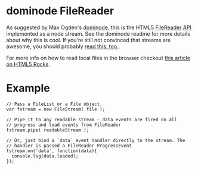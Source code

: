 # dominode FileReader

As suggested by Max Ogden's
[dominode](https://github.com/maxogden/dominode/), this is the HTML5
[FileReader
API](http://www.w3.org/TR/FileAPI/#FileReader-interface) implemented as a
node stream. See the dominode readme for more details about why this is
cool. If you're still not convinced that streams are awesome, you should
probably [read this, too.](http://maxogden.com/node-streams).

For more info on how to read local files in the browser checkout [this article on
HTML5 Rocks](http://www.html5rocks.com/en/tutorials/file/dndfiles/).

# Example

    // Pass a FileList or a File object.
    var fstream = new FileStream( file );

    // Pipe it to any readable stream - data events are fired on all
    // progress and load events from FileReader
    fstream.pipe( readableStream );

    // Or, just bind a `data` event handler directly to the stream. The
    // handler is passed a FileReader ProgressEvent
    fstream.on('data', function(data){
      console.log(data.loaded);
    });


